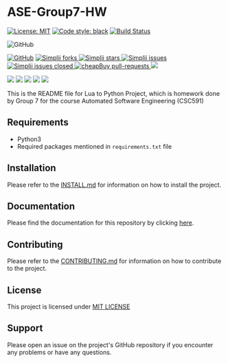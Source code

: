 # ASE-Group7-HW

[![License: MIT](https://img.shields.io/badge/License-MIT-yellow.svg)](https://opensource.org/licenses/MIT)
[![Code style: black](https://img.shields.io/badge/code%20style-black-000000.svg)](https://github.com/psf/black)
[![Build Status](https://app.travis-ci.com/palash27/ASE-HW-Group7.svg?branch=main)](https://app.travis-ci.com/palash27/ASE-HW-Group7)

<!--Badges-->

![GitHub](https://img.shields.io/badge/Language-Python-blue.svg)

[![GitHub](https://img.shields.io/github/license/palash27/ASE-HW-Group7)](https://github.com/palash27/ASE-HW-Group7/blob/main/LICENSE.md)
<a href="https://github.com/palash27/ASE-HW-Group7/fork" target="blank">
<img src="https://img.shields.io/github/forks/palash27/ASE-HW-Group7?style=flat-square" alt="Simplii forks"/>
</a>
<a href="https://github.com/palash27/ASE-HW-Group7/stargazers" target="blank">
<img src="https://img.shields.io/github/stars/palash27/ASE-HW-Group7?style=flat-square" alt="Simplii stars"/>
</a>
<a href="https://github.com/palash27/ASE-HW-Group7/issues" target="blank">
<img src="https://img.shields.io/github/issues/palash27/ASE-HW-Group7?style=flat-square" alt="Simplii issues"/>
</a>
<a href="https://github.com/palash27/ASE-HW-Group7/issues" target="blank">
<img src="https://img.shields.io/github/issues-closed/palash27/ASE-HW-Group7" alt="Simplii issues closed"/>
</a>
<a href="https://github.com/palash27/ASE-HW-Group7/pulls" target="blank">
<img src="https://img.shields.io/github/issues-pr/palash27/ASE-HW-Group7?style=flat-square" alt="cheapBuy pull-requests"/>
</a>
<a href="https://github.com/palash27/ASE-HW-Group7/graphs/contributors" alt="Contributors">
<img src="https://img.shields.io/github/contributors/palash27/ASE-HW-Group7" /></a>

<a href="https://github.com/palash27/ASE-HW-Group7/milestones" alt="milestones">
<img src="https://img.shields.io/github/milestones/all/palash27/ASE-HW-Group7" /></a> 

<a href="https://github.com/palash27/ASE-HW-Group7/graphs/commit-activity" alt="commit activity">
<img src="https://img.shields.io/github/commit-activity/w/palash27/ASE-HW-Group7" /></a> 

<a href="https://github.com/palash27/ASE-HW-Group7/discussions" alt="discussion">
<img src="https://img.shields.io/github/discussions/palash27/ASE-HW-Group7" /></a> 

<a href="https://img.shields.io/github/repo-size/palash27/ASE-HW-Group7" alt="repo size">
<img src="https://img.shields.io/github/repo-size/palash27/ASE-HW-Group7" /></a>

<a href="https://img.shields.io/tokei/lines/github/palash27/ASE-HW-Group7" alt="total lines">
<img src="https://img.shields.io/tokei/lines/github/palash27/ASE-HW-Group7" /></a>
<br>

<!-- <p align="center">
    <a href="https://github.com/palash27/ASE-Group7-HW/issues/new/choose">Report Bug</a>
    /
    <a href="https://github.com/palash27/ASE-Group7-HW/issues/new/choose">Request Feature</a>
</p> -->


This is the README file for Lua to Python Project, which is homework done by Group 7 for the course Automated Software Engineering (CSC591)

## Requirements

- Python3
- Required packages mentioned in `requirements.txt` file

## Installation

Please refer to the [INSTALL.md](INSTALL.md) for information on how to install the project.

## Documentation

Please find the documentation for this repository by clicking [here](https://deekay2310.github.io/ASE-Group7-HW-docs/src.html).

## Contributing

Please refer to the [CONTRIBUTING.md](CONTRIBUTING.md) for information on how to contribute to the project.

## License

This project is licensed under [MIT LICENSE](LICENSE.md)

## Support

Please open an issue on the project's GitHub repository if you encounter any problems or have any questions.
